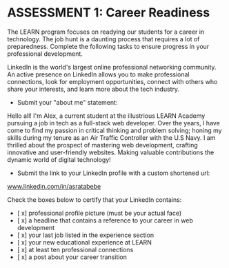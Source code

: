 # ASSESSMENT 1: Career Readiness

The LEARN program focuses on readying our students for a career in technology. The job hunt is a daunting process that requires a lot of preparedness. Complete the following tasks to ensure progress in your professional development.

LinkedIn is the world's largest online professional networking community. An active presence on LinkedIn allows you to make professional connections, look for employment opportunities, connect with others who share your interests, and learn more about the tech industry.

- Submit your "about me" statement:

Hello all! I'm Alex, a current student at the illustrious LEARN Academy pursuing a job in tech as a full-stack web developer. Over the years, I have come to find my passion in critical thinking and problem solving; honing my skills during my tenure as an Air Traffic Controller with the U.S Navy. I am thrilled about the prospect of mastering web development, crafting innovative and user-friendly websites. Making valuable contributions the dynamic world of digital technology!

- Submit the link to your LinkedIn profile with a custom shortened url:

www.linkedin.com/in/asratabebe

Check the boxes below to certify that your LinkedIn contains:

- [ x] professional profile picture (must be your actual face)
- [ x] a headline that contains a reference to your career in web development
- [ x] your last job listed in the experience section
- [ x] your new educational experience at LEARN
- [ x] at least ten professional connections
- [ x] a post about your career transition
